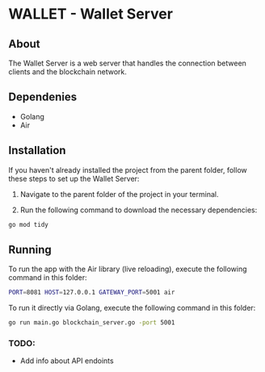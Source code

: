 # WALLET - Wallet Server

## About
The Wallet Server is a web server that handles the connection between clients and the blockchain network.

## Dependenies
- Golang
- Air

## Installation

If you haven't already installed the project from the parent folder, follow these steps to set up the Wallet Server:

1. Navigate to the parent folder of the project in your terminal.

2. Run the following command to download the necessary dependencies:

```bash
go mod tidy
```

## Running
To run the app with the Air library (live reloading), execute the following command in this folder:
```bash
PORT=8081 HOST=127.0.0.1 GATEWAY_PORT=5001 air
```

To run it directly via Golang, execute the following command in this folder:
```bash
go run main.go blockchain_server.go -port 5001
```

### TODO:
- Add info about API endoints


